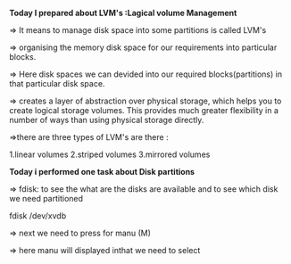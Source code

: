 **Today I prepared about LVM's :Lagical volume Management**
     
=> It means to manage disk space into some partitions is called LVM's
 
=> organising the memory disk space for our requirements into particular  
   blocks. 

=> Here disk spaces we can devided into our required blocks(partitions) in  
   that particular disk space.

=> creates a layer of abstraction over physical storage, which helps you to     
   create logical storage volumes. This provides much greater flexibility in a number of ways than using physical storage directly.

=>there are three types of LVM's are there :

  1.linear volumes
  2.striped volumes
  3.mirrored volumes


**Today i performed one task about Disk partitions** 

=> fdisk: to see the what are the disks are available and to see which disk  
          we need partitioned

   fdisk /dev/xvdb

=> next we need to press for manu (M)

=> here manu will displayed inthat we need to select  